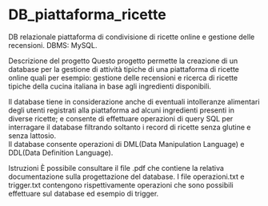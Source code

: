 # DB_piattaforma_ricette
DB relazionale piattaforma di condivisione di ricette online e gestione delle recensioni. DBMS: MySQL.

Descrizione del progetto
Questo progetto permette la creazione di un database per la gestione di attività tipiche di una piattaforma di ricette online quali per esempio: gestione delle
recensioni e ricerca di ricette tipiche della cucina italiana in base agli ingredienti disponibili.

Il database tiene in considerazione anche di eventuali intolleranze alimentari degli utenti registrati alla piattaforma ad alcuni ingredienti presenti in diverse
ricette; e consente di effettuare operazioni di query SQL per interragare il database filtrando soltanto i record di ricette senza glutine e senza lattosio.   
Il database consente operazioni di DML(Data Manipulation Language) e DDL(Data Definition Language).

Istruzioni
È possibile consultare il file .pdf che contiene la relativa documentazione sulla progettazione del database.
I file operazioni.txt e trigger.txt contengono rispettivamente operazioni che sono possibili effettuare sul database ed esempio di trigger.
